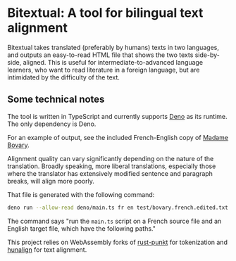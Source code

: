 # Bitextual: A tool for bilingual text alignment

Bitextual takes translated (preferably by humans) texts in two languages,
and outputs an easy-to-read HTML file that shows the two texts side-by-side,
aligned. This is useful for intermediate-to-advanced language learners, who
want to read literature in a foreign language, but are intimidated by the
difficulty of the text.

## Some technical notes

The tool is written in TypeScript and currently supports [Deno](https://deno.land) as its runtime.
The only dependency is Deno.

For an example of output, see the included French-English copy of [Madame Bovary](https://htmlpreview.github.io/?https://github.com/wydengyre/bitextual/blob/main/test/bovary.aligned.html).

Alignment quality can vary significantly depending on the nature of the translation. Broadly speaking,
more liberal translations, especially those where the translator has extensively modified sentence
and paragraph breaks, will align more poorly.

That file is generated with the following command:

```sh
deno run --allow-read deno/main.ts fr en test/bovary.french.edited.txt test/bovary.english.edited.txt > test/bovary.aligned.html 
```

The command says
"run the `main.ts` script on a French source file and an English target file, which have the following paths."

This project relies on WebAssembly forks of [rust-punkt](https://github.com/wydengyre/rust-punkt)
for tokenization and [hunalign](https://github.com/wydengyre/hunalign) for text alignment.
